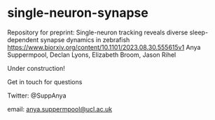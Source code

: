 # single-neuron-synapse
Repository for preprint: Single-neuron tracking reveals diverse sleep-dependent synapse dynamics in zebrafish 
https://www.biorxiv.org/content/10.1101/2023.08.30.555615v1
Anya Suppermpool, Declan Lyons, Elizabeth Broom, Jason Rihel 

Under construction! 

Get in touch for questions

Twitter: @SuppAnya

email: anya.suppermpool@ucl.ac.uk

